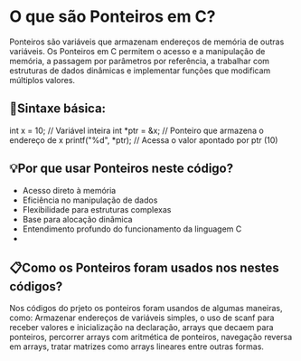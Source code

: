 # O que são Ponteiros em C?
Ponteiros são variáveis que armazenam endereços de memória de outras variáveis. Os Ponteiros em C permitem
o acesso e a manipulação de memória, a passagem por parâmetros por referência, a trabalhar com estruturas de
dados dinâmicas e implementar funções que modificam múltiplos valores.


## 🎯Sintaxe básica:
int x = 10;     // Variável inteira
int *ptr = &x;  // Ponteiro que armazena o endereço de x
printf("%d", *ptr);  // Acessa o valor apontado por ptr (10)


## 💡Por que usar Ponteiros neste código?
* Acesso direto à memória
* Eficiência no manipulação de dados
* Flexibilidade para estruturas complexas
* Base para alocação dinâmica
* Entendimento profundo do funcionamento da linguagem C
* 

## 📋Como os Ponteiros foram usados nos nestes códigos?
Nos códigos do prjeto os ponteiros foram usandos de algumas maneiras, como: Armazenar endereços de variáveis simples,
o uso de scanf para receber valores e inicialização na declaração, arrays que decaem para ponteiros, percorrer arrays 
com aritmética de ponteiros, navegação reversa em arrays, tratar matrizes como arrays lineares entre outras formas.
